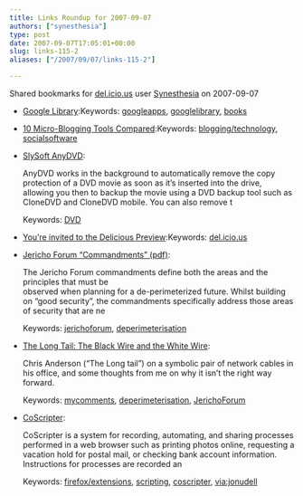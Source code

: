 ```yaml
---
title: Links Roundup for 2007-09-07
authors: ["synesthesia"]
type: post
date: 2007-09-07T17:05:01+00:00
slug: links-115-2 
aliases: ["/2007/09/07/links-115-2"]

---
```

Shared bookmarks for [del.icio.us][1] user  [Synesthesia][2] on 2007-09-07

  * [Google Library][3]:Keywords: [googleapps][4], [googlelibrary][5], [books][6]
  * [10 Micro-Blogging Tools Compared][7]:Keywords: [blogging/technology][8], [socialsoftware][9]
  * [SlySoft AnyDVD][10]:
  
    AnyDVD works in the background to automatically remove the copy protection of a DVD movie as soon as it&#8217;s inserted into the drive, allowing you then to backup the movie using a DVD backup tool such as CloneDVD and CloneDVD mobile. You can also remove t
  
    Keywords: [DVD][11]
  * [You&#8217;re invited to the Delicious Preview][12]:Keywords: [del.icio.us][13]
  * [Jericho Forum &#8220;Commandments&#8221; (pdf)][14]:
  
    The Jericho Forum commandments define both the areas and the principles that must be<br>observed when planning for a de-perimeterized future. Whilst building on “good security”, the commandments specifically address those areas of security that are ne
  
    Keywords: [jerichoforum][15], [deperimeterisation][16]
  * [The Long Tail: The Black Wire and the White Wire][17]:
  
    Chris Anderson (&#8220;The Long tail&#8221;) on a symbolic pair of network cables in his office, and some thoughts from me on why it isn&#8217;t the right way forward.
  
    Keywords: [mycomments][18], [deperimeterisation][16], [JerichoForum][19]
  * [CoScripter][20]:
  
    CoScripter is a system for recording, automating, and sharing processes performed in a web browser such as printing photos online, requesting a vacation hold for postal mail, or checking bank account information. Instructions for processes are recorded an
  
    Keywords: [firefox/extensions][21], [scripting][22], [coscripter][23], [via:jonudell][24]

 [1]: https://del.icio.us/
 [2]: https://del.icio.us/synesthesia
 [3]: https://googleblog.blogspot.com/2007/09/collect-share-and-discover-books.html "https://googleblog.blogspot.com/2007/09/collect-share-and-discover-books.html"
 [4]: https://del.icio.us/synesthesia/googleapps
 [5]: https://del.icio.us/synesthesia/googlelibrary
 [6]: https://del.icio.us/synesthesia/books
 [7]: https://www.readwriteweb.com/archives/10_micro-blogging_tools_compared.php "https://www.readwriteweb.com/archives/10_micro-blogging_tools_compared.php"
 [8]: https://del.icio.us/synesthesia/blogging/technology
 [9]: https://del.icio.us/synesthesia/socialsoftware
 [10]: https://www.slysoft.com/en/anydvd.html "https://www.slysoft.com/en/anydvd.html"
 [11]: https://del.icio.us/synesthesia/DVD
 [12]: https://preview.delicious.com/ "https://preview.delicious.com/"
 [13]: https://del.icio.us/synesthesia/del.icio.us
 [14]: https://www.opengroup.org/jericho/commandments_v1.2.pdf "https://www.opengroup.org/jericho/commandments_v1.2.pdf"
 [15]: https://del.icio.us/synesthesia/jerichoforum
 [16]: https://del.icio.us/synesthesia/deperimeterisation
 [17]: https://www.longtail.com/the_long_tail/2007/09/the-black-wire-.html "https://www.longtail.com/the_long_tail/2007/09/the-black-wire-.html"
 [18]: https://del.icio.us/synesthesia/mycomments
 [19]: https://del.icio.us/synesthesia/JerichoForum
 [20]: https://services.alphaworks.ibm.com/coscripter/browse/about "https://services.alphaworks.ibm.com/coscripter/browse/about"
 [21]: https://del.icio.us/synesthesia/firefox/extensions
 [22]: https://del.icio.us/synesthesia/scripting
 [23]: https://del.icio.us/synesthesia/coscripter
 [24]: https://del.icio.us/synesthesia/via:jonudell